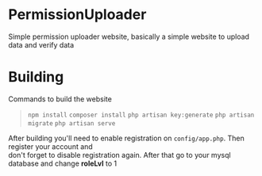 # PermissionUploader
Simple permission uploader website, basically a simple website to upload data and verify data

# Building
Commands to build the website  

> `npm install`
> `composer install`
> `php artisan key:generate`
> `php artisan migrate`
> `php artisan serve`  

After building you'll need to enable registration on `config/app.php`. Then register your account and  
don't forget to disable registration again. After that go to your mysql database and change **roleLvl** to 1